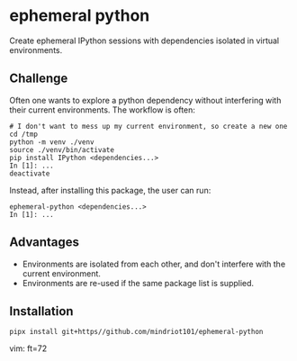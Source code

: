 # ephemeral python

Create ephemeral IPython sessions with dependencies isolated in virtual
environments.

## Challenge

Often one wants to explore a python dependency without interfering with
their current environments. The workflow is often:

```
# I don't want to mess up my current environment, so create a new one
cd /tmp
python -m venv ./venv
source ./venv/bin/activate
pip install IPython <dependencies...>
In [1]: ...
deactivate
```

Instead, after installing this package, the user can run:

```
ephemeral-python <dependencies...>
In [1]: ...
```

## Advantages

* Environments are isolated from each other, and don't interfere with
  the current environment.
* Environments are re-used if the same package list is supplied.

## Installation

`pipx install git+https//github.com/mindriot101/ephemeral-python`

vim: ft=72
